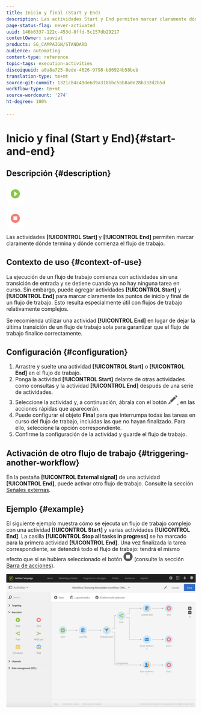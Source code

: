 ```yaml
---
title: Inicio y final (Start y End)
description: Las actividades Start y End permiten marcar claramente dónde termina y dónde comienza el flujo de trabajo.
page-status-flag: never-activated
uuid: 146b6337-122c-453d-8ffd-5c157db29217
contentOwner: sauviat
products: SG_CAMPAIGN/STANDARD
audience: automating
content-type: reference
topic-tags: execution-activities
discoiquuid: a0a8a725-8ede-4626-9798-b86924b58beb
translation-type: tm+mt
source-git-commit: 1321c84c49de6d9a318bbc5bb8a0e28b332d2b5d
workflow-type: tm+mt
source-wordcount: '274'
ht-degree: 100%

---
```



# Inicio y final (Start y End){#start-and-end}

## Descripción {#description}

![](assets/start.png)

![](assets/end.png)

Las actividades **[!UICONTROL Start]** y **[!UICONTROL End]** permiten marcar claramente dónde termina y dónde comienza el flujo de trabajo.

## Contexto de uso {#context-of-use}

La ejecución de un flujo de trabajo comienza con actividades sin una transición de entrada y se detiene cuando ya no hay ninguna tarea en curso. Sin embargo, puede agregar actividades **[!UICONTROL Start]** y **[!UICONTROL End]** para marcar claramente los puntos de inicio y final de un flujo de trabajo. Esto resulta especialmente útil con flujos de trabajo relativamente complejos.

Se recomienda utilizar una actividad **[!UICONTROL End]** en lugar de dejar la última transición de un flujo de trabajo sola para garantizar que el flujo de trabajo finalice correctamente.

## Configuración {#configuration}

1. Arrastre y suelte una actividad **[!UICONTROL Start]** o **[!UICONTROL End]** en el flujo de trabajo.
1. Ponga la actividad **[!UICONTROL Start]** delante de otras actividades como consultas y la actividad **[!UICONTROL End]** después de una serie de actividades.
1. Seleccione la actividad y, a continuación, ábrala con el botón ![](assets/edit_darkgrey-24px.png), en las acciones rápidas que aparecerán.
1. Puede configurar el objeto **Final** para que interrumpa todas las tareas en curso del flujo de trabajo, incluidas las que no hayan finalizado. Para ello, seleccione la opción correspondiente.
1. Confirme la configuración de la actividad y guarde el flujo de trabajo.

## Activación de otro flujo de trabajo {#triggering-another-workflow}

En la pestaña **[!UICONTROL External signal]** de una actividad **[!UICONTROL End]**, puede activar otro flujo de trabajo. Consulte la sección [Señales externas](../../automating/using/external-signal.md).

## Ejemplo {#example}

El siguiente ejemplo muestra cómo se ejecuta un flujo de trabajo complejo con una actividad **[!UICONTROL Start]** y varias actividades **[!UICONTROL End]**. La casilla **[!UICONTROL Stop all tasks in progress]** se ha marcado para la primera actividad **[!UICONTROL End]**. Una vez finalizada la tarea correspondiente, se detendrá todo el flujo de trabajo: tendrá el mismo efecto que si se hubiera seleccionado el botón ![](assets/stop_darkgrey-24px.png) (consulte la sección [Barra de acciones](../../automating/using/workflow-interface.md#action-bar)).

![](assets/wkf_start_end_example.png)


